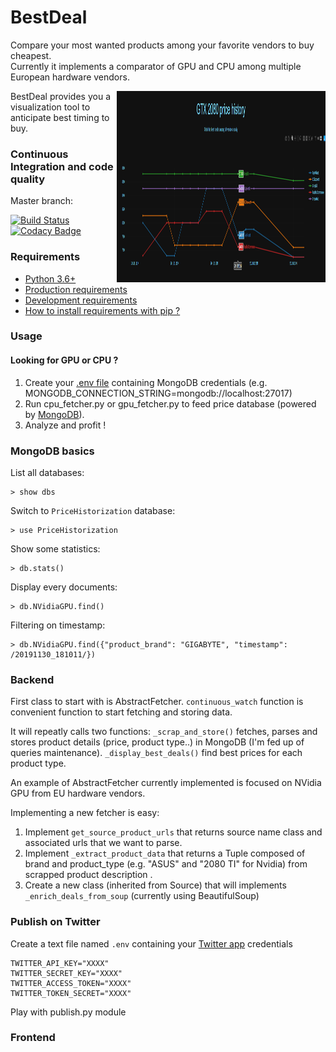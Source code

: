 BestDeal
=======================

Compare your most wanted products among your favorite vendors to buy cheapest.<br>
Currently it implements a comparator of GPU and CPU among multiple European hardware vendors.<br>

<img src='https://github.com/RichardDally/BestDeal/blob/master/screenshots/GTX2080_20181202.png' style='width:334px; height:306px; float: right;'>

BestDeal provides you a visualization tool to anticipate best timing to buy.

### Continuous Integration and code quality

Master branch:

[![Build Status](https://travis-ci.org/RichardDally/BestDeal.svg?branch=master)](https://travis-ci.org/RichardDally/BestDeal) [![Codacy Badge](https://api.codacy.com/project/badge/Grade/09178071e8a8453fa2acc6d47a4937aa)](https://www.codacy.com/manual/RichardDally/BestDeal?utm_source=github.com&amp;utm_medium=referral&amp;utm_content=RichardDally/BestDeal&amp;utm_campaign=Badge_Grade)


### Requirements

- [Python 3.6+](https://www.python.org/downloads/)
- [Production requirements](requirements.txt)
- [Development requirements](requirements.dev.txt)
- [How to install requirements with pip ?](https://stackoverflow.com/a/39537053/5037799)

### Usage

#### Looking for GPU or CPU ?

1. Create your [.env file](https://github.com/theskumar/python-dotenv) containing MongoDB credentials (e.g. MONGODB_CONNECTION_STRING=mongodb://localhost:27017)
2. Run cpu_fetcher.py or gpu_fetcher.py to feed price database (powered by [MongoDB](https://docs.mongodb.com)).
3. Analyze and profit !

### MongoDB basics

List all databases:

    > show dbs

Switch to `PriceHistorization` database:

    > use PriceHistorization

Show some statistics:

    > db.stats()

Display every documents:

    > db.NVidiaGPU.find()

Filtering on timestamp:

    > db.NVidiaGPU.find({"product_brand": "GIGABYTE", "timestamp": /20191130_181011/})


### Backend

First class to start with is AbstractFetcher.
`continuous_watch` function is convenient function to start fetching and storing data.

It will repeatly calls two functions:
`_scrap_and_store()` fetches, parses and stores product details (price, product type..) in MongoDB (I'm fed up of queries maintenance).
`_display_best_deals()` find best prices for each product type.

An example of AbstractFetcher currently implemented is focused on NVidia GPU from EU hardware vendors.

Implementing a new fetcher is easy:
1) Implement `get_source_product_urls` that returns source name class and associated urls that we want to parse.
2) Implement `_extract_product_data` that returns a Tuple composed of brand and product_type (e.g. "ASUS" and "2080 TI" for Nvidia) from scrapped product description .
3) Create a new class (inherited from Source) that will implements `_enrich_deals_from_soup` (currently using BeautifulSoup)

### Publish on Twitter

Create a text file named `.env` containing your [Twitter app](https://developer.twitter.com/en/apps/) credentials

    TWITTER_API_KEY="XXXX"
    TWITTER_SECRET_KEY="XXXX"
    TWITTER_ACCESS_TOKEN="XXXX"
    TWITTER_TOKEN_SECRET="XXXX"

Play with publish.py module

### Frontend

